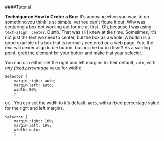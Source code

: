 ####Tutorial

**Technique on How to Center a Box:**
It's annoying when you want to do something you think is so simple, yet you can't figure it out. Why was centering a box not working out for me at first.. Oh, because I was using `text-align: center`. Dumb. That was all I knew at the time. Sometimes, it's not just the text we need to center, but the box as a whole. A button is a good example of a box that is normally centered on a web page. Yep, the text will center align in the button, but not the button itself! As a starting point, grab the element for your button and make that your selector.

You can can either set the right and left margins to their default, `auto`, with *any fixed percentage* value for width:

```
Selector {
    margin-right: auto;
    margin-left: auto;
    width: 80%;
    }
```

or...
You can set the width to it's default, `auto`, with a fixed percentage value for the right and left margins.

```
Selector {
    margin-right: 10%;
    margin-left: 10%;
    width: auto;
    }
```
